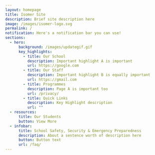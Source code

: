 ```yaml
---
layout: homepage
title: Isomer Site
description: Brief site description here
image: /images/isomer-logo.svg
permalink: /
notification: Here's a notification bar you can use!
sections:
  - hero:
      background: /images/updategif.gif
      key_highlights:
        - title: Our School
          description: Important highlight A is important
          url: https://google.com
        - title: Our Staff
          description: Important highlight B is equally important
          url: https://gmail.com
        - title: Programmes
          description: Page A is important too
          url: /privacy/
        - title: Quick Links
          description: Key Highlight description
          url: ""
  - resources:
      title: Our Students
      button: View More
  - infobar:
      title: School Safety, Security & Emergency Preparedness
      description: About a sentence worth of description here
      button: Button text
      url: /faq/
---
```

